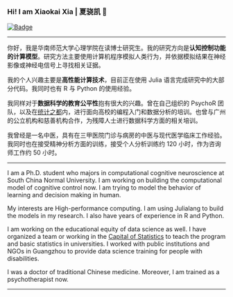 ### Hi! I am Xiaokai Xia | 夏骁凯 👋
[![Badge](https://img.shields.io/badge/link-996.icu-%23FF4D5B.svg?style=flat-square)](https://996.icu/#/en_US)

---

你好，我是华南师范大学心理学院在读博士研究生。我的研究方向是**认知控制功能的计算模型**。研究方法主要使用计算机程序模拟人类行为，并依据模拟结果在神经影像或神经电信号上寻找相关证据。

我的个人兴趣主要是**高性能计算技术**，目前正在使用 Julia 语言完成研究中的大部分代码。我同时也有 R 与 Python 的使用经验。

我同样对于**数据科学的教育公平性**抱有很大的兴趣。曾在自己组织的 PsychoR 团队，以及在[统计之都](https://cosx.org/)内，进行面向高校的编程入门和数据分析的培训。也曾与广州的公立机构和慈善机构合作，为残障人士进行数据科学方面的相关培训。

我曾经是一名中医，具有在三甲医院门诊与病房的中医与现代医学临床工作经验。我同时也在接受精神分析方面的训练，接受个人分析训练约 120 小时，作为咨询师工作约 50 小时。

---

I am a Ph.D. student who majors in computational cognitive neuroscience at South China Normal University. I am working on building the computational model of cognitive control now. I am trying to model the behavior of learning and decision making in human.

My interests are High-performance computing. I am using Julialang to build the models in my research. I also have years of experience in R and Python.

I am working on the educational equity of data science as well. I have organized a team or working in the [Capital of Statistics](https://cosx.org/) to teach the program and basic statistics in universities. I worked with public institutions and NGOs in Guangzhou to provide data science training for people with disabilities.

I was a doctor of traditional Chinese medicine. Moreover, I am trained as a psychotherapist now.

---
